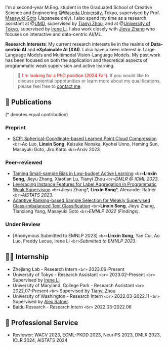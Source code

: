 I'm a second-year M.Eng. student in the Graduated School of Creative Science and Engineering @[Waseda University](https://www.waseda.jp/top/en/), Tokyo, supervised by Prof. [Masayuki Goto](http://www.it.mgmt.waseda.ac.jp/) (Japanese only). I also spend my time as a research assistant at @[UMD](https://www.umd.edu/), supervised by [Tianyi Zhou](https://tianyizhou.github.io/), and at @[University of Tokyo](https://www.u-tokyo.ac.jp/en/), supervised by [Irene Li](https://ireneli.eu/). I also work closely with [Jieyu Zhang](https://jieyuz2.github.io/) who focuses on interactive and data-centric AI/ML.

**Research Interests**: My current research interests lie in the realms of **Data-centric AI** and **eXplainable AI (XAI)**. I also have a keen interest in Large Language Models and Multimodal Vision-Language Models. My past work has been focused on both the application and theoretical aspects of programmatic weak supervision and active learning.

> 📢 <span style="color:red">I'm looking for a PhD position (2024 Fall)</span>. If you would like to discuss potential oppotunities or learn more about my qualifications, please feel free to [contact me](mailto:songlx.imse.gt@ruri.waseda.jp).

## 📝 Publications

(\* denotes equal contribution)

### Preprint

- [SCP: Spherical-Coordinate-based Learned Point Cloud Compression](https://arxiv.org/abs/2308.12535)
  `<br>`Ao Luo, **Linxin Song**, Keisuke Nonaka, Kyohei Unno, Heming Sun, Masayuki Goto, Jiro Katto
  `<br>`Arxiv 2023

### Peer-reviewed

- [Taming Small-sample Bias in Low-budget Active Learning](https://arxiv.org/abs/2306.11056)
  `<br>`**Linxin Song**, Jieyu Zhang, Xiaotian Lu, Tianyi Zhou
  `<br>`*DMLR @ ICML 2023*.
- [Leveraging Instance Features for Label Aggregation in Programmatic Weak Supervision](https://proceedings.mlr.press/v206/zhang23a.html)
  `<br>`Jieyu Zhang\*, **Linxin Song**\*, Alexander Ratner
  `<br>`*AISTATS 2023*.
- [Adaptive Ranking-based Sample Selection for Weakly Supervised Class-imbalanced Text Classification](https://aclanthology.org/2022.findings-emnlp.119/)
  `<br>`**Linxin Song**, Jieyu Zhang, Tianxiang Yang, Masayuki Goto
  `<br>`*EMNLP 2022 (Findings)*.

### Under Review

- [Anonymous Submitted to EMNLP 2023]
  `<br>`**Linxin Song**, Yan Cui, Ao Luo, Freddy Lecue, Irene Li
  `<br>`*Submitted to EMNLP 2023*.

## 👨‍💻 Internship

- Zhejiang Lab - Research Intern
  `<br>` 2023.06-Present
- University of Tokyo - Research Assistant
  `<br>` 2023.02-Present
  `<br>` Supervised by [Irene Li](https://ireneli.eu/)
- University of Maryland, College Park - Research Assistant
  `<br>` 2022.07-Present
  `<br>` Supervised by [Tianyi Zhou](https://tianyizhou.github.io/)
- University of Washington - Research Intern
  `<br>` 2022.03-2022.11
  `<br>` Supervised by [Alex Ratner](https://ajratner.github.io/)
- Baidu Research - Research Intern
  `<br>` 2022.03-2022.06

## 🏅 Professional Service

- Reviewer: WACV 2023, ECML-PKDD 2023, NeurIPS 2023, DMLR 2023, ICLR 2024, AISTATS 2024
